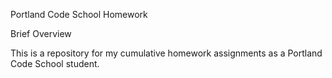 Portland Code School Homework

Brief Overview

This is a repository for my cumulative homework assignments as a Portland Code School student.